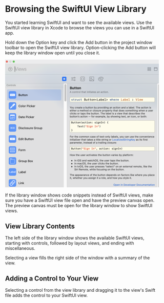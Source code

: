 # Browsing the SwiftUI View Library

You started learning SwiftUI and want to see the available views. Use the SwiftUI view library in Xcode to browse the views you can use in a SwiftUI app.

Hold down the Option key and click the Add button in the project window toolbar to open the SwiftUI view library. Option-clicking the Add button will keep the library window open until you close it.

![SwiftUIViewLibrary](images/SwiftUIViewLibrary.png)

If the library window shows code snippets instead of SwiftUI views, make sure you have a SwiftUI view file open and have the preview canvas open. The preview canvas must be open for the library window to show SwiftUI views.

## View Library Contents

The left side of the library window shows the available SwiftUI views, starting with controls, followed by layout views, and ending with miscellaneous.

Selecting a view fills the right side of the window with a summary of the view.

## Adding a Control to Your View

Selecting a control from the view library and dragging it to the view's Swift file adds the control to your SwiftUI view.